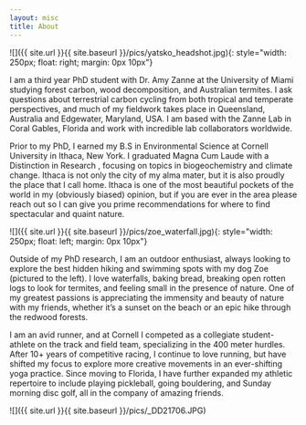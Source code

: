 ```yaml
---
layout: misc
title: About
---
```

![]({{ site.url }}{{ site.baseurl }}/pics/yatsko_headshot.jpg){: style="width: 250px; float: right; margin: 0px 10px"}

I am a third year PhD student with Dr. Amy Zanne at the University of Miami studying forest carbon, wood decomposition, and Australian termites. I ask questions about terrestrial carbon cycling from both tropical and temperate perspectives, and much of my fieldwork takes place in Queensland, Australia and Edgewater, Maryland, USA. I am based with the Zanne Lab in Coral Gables, Florida and work with incredible lab collaborators worldwide. 

Prior to my PhD, I earned my B.S in Environmental Science at Cornell University in Ithaca, New York. I graduated Magna Cum Laude with a Distinction in Research , focusing on topics in biogeochemistry and climate change. Ithaca is not only the city of my alma mater, but it is also proudly the place that I call home. Ithaca is one of the most beautiful pockets of the world in my (obviously biased) opinion, but if you are ever in the area please reach out so I can give you prime recommendations for where to find spectacular and quaint nature. 

![]({{ site.url }}{{ site.baseurl }}/pics/zoe_waterfall.jpg){: style="width: 250px; float: left; margin: 0px 10px"}

Outside of my PhD research, I am an outdoor enthusiast, always looking to explore the best hidden hiking and swimming spots with my dog Zoe (pictured to the left). I love waterfalls, baking bread, breaking open rotten logs to look for termites, and feeling small in the presence of nature. One of my greatest passions is appreciating the immensity and beauty of nature with my friends, whether it’s a sunset on the beach or an epic hike through the redwood forests. 

I am an avid runner, and at Cornell I competed as a collegiate student-athlete on the track and field team, specializing in the 400 meter hurdles. After 10+ years of competitive racing, I continue to love running, but have shifted my focus to explore more creative movements in an ever-shifting yoga practice. Since moving to Florida, I have further expanded my athletic repertoire to include playing pickleball, going bouldering, and Sunday morning disc golf, all in the company of amazing friends.

![]({{ site.url }}{{ site.baseurl }}/pics/_DD21706.JPG)
